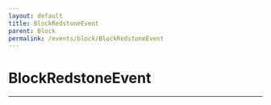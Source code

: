 ```yaml
---
layout: default
title: BlockRedstoneEvent
parent: Block
permalink: /events/block/BlockRedstoneEvent
---
```


# BlockRedstoneEvent

---
